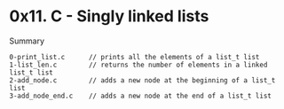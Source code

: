 # 0x11. C - Singly linked lists

Summary

```
0-print_list.c		// prints all the elements of a list_t list
1-list_len.c		// returns the number of elements in a linked list_t list
2-add_node.c		// adds a new node at the beginning of a list_t list
3-add_node_end.c	// adds a new node at the end of a list_t list
```
